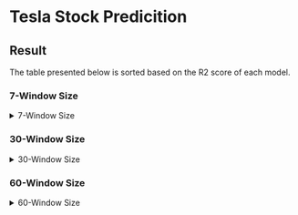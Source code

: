 # Tesla Stock Predicition

## Result

The table presented below is sorted based on the R2 score of each model.

### 7-Window Size

<details>
  <summary>7-Window Size</summary>
  
### ARIMA

| Model                  |    MAE    |   RMSE   |  MAPE (%) | 
|------------------------|-----------|----------|-----------|
| ARIMA(7,1,0)           |  4.987147 | 6.7420   | 2.28894   |

### LSTM

| Model                  |    MAE    |   RMSE   |  MAPE (%) | 
|------------------------|-----------|----------|-----------|
| LR = 0.01              |    4.97083	 |  6.7430    |   2.2724  |
| LR = 0.001             |            | | 	|       |
| LR = 0.0001            |   |  |   |

### Machine Learning Models

| Model                 |   MAE    |   RMSE   |  MAPE (%) |
|-----------------------|----------|----------|-----------|
| Linear Regression     |  4.9843   | 6.7427   |   2.2895   |
| Gradient Boosting     |  5.7921   |  7.5897   |   2.6958   |
| Extra Tree            |  5.8089   |  7.8397   |   2.7085  |
| Random Forest         |  6.116    |  8.1563   |   2.8719  |
| Ridge Regression      |  6.3457   |  8.2588   |   2.9281   |
| LightGBM (LGM)        |  6.3476   |  8.4223   |   2.9562  |
| CatBoost (CAT)        |  6.3637   |  8.5118   |   2.9580   |
| XGBoost (XGB)         |  6.4597   |  8.5951   |   2.9762   |
| Elastic Net           |  59.559   | 69.913    |   24.856   |

</details>

### 30-Window Size

<details>
  <summary>30-Window Size</summary>
  
### ARIMA

| Model                  |    MAE    |   RMSE   |  MAPE (%) | 
|------------------------|-----------|----------|-----------|
| ARIMA(30,1,0)          | 	5.2764    |  6.9429   |  2.4302  |

### LSTM

| Model                  |    MAE    |   RMSE   |  MAPE (%) | 
|------------------------|-----------|----------|-----------|
| LR = 0.01              |   4.94155 | 6.7306   |   2.2712  |
| LR = 0.001             |   4.9847  | 6.7892  | 	2.2907  |       
| LR = 0.0001            |   |  |   |

### Machine Learning Models

| Model                 |   MAE    |   RMSE   |  MAPE (%) |
|-----------------------|----------|----------|-----------|
| Linear Regression     | 4.984  | 6.7427    |   2.2895  |
| Gradient Boosting     |  5.7921  |  7.5897  |  2.6958   |
| Extra Tree            |  5.8089  |  7.8397  |   2.7085  |
| Random Forest         |  6.1163  |  8.1563    |   2.8719  |
| Ridge Regression      |  6.3457  | 8.2588    |   2.9281  |
| LightGBM (LGM)        |  6.3476  |  8.4223  |   2.9562  |
| CatBoost (CAT)        |  6.3637  |  8.5118 |   2.9580  |
| XGBoost (XGB)         |  6.4597  |  8.5951  |  2.9762 |
| Elastic Net           | 59.5591   | 69.9136   |   	24.856  |

</details>

### 60-Window Size

<details>
  <summary>60-Window Size</summary>
  
### ARIMA

| Model                  |    MAE    |   RMSE   |  MAPE (%) | 
|------------------------|-----------|----------|-----------|
| ARIMA(60,1,0)           | 5.4316	   | 7.1240    | 0.9641 |


### LSTM

| Model                  |    MAE    |   RMSE   |  MAPE (%) | 
|------------------------|-----------|----------|-----------|
| LR = 0.01              |    4.924	 |  6.67    |   0.9685  |
| LR = 0.001             |            | | 	|       |
| LR = 0.0001            |   |  |   |

### Machine Learning Models

| Model                 |   MAE    |   RMSE   |  MAPE (%) |
|-----------------------|----------|----------|-----------|
| Linear Regression     |  5.5622  |  7.2369  |   2.5704  |
| Gradient Boosting     |  5.6747  |  7.4616  |   2.6456  |
| Random Forest         |  5.7565  |  7.6322  |   2.6943  |
| Extra Tree            |  6.111  |  7.9947   |   2.8482  |
| Ridge Regression      |  6.3595  |  8.1879  |   2.9454  |
| LightGBM (LGM)        |  6.4789  |  8.6404  |   2.9934  |
| XGBoost (XGB)         |  6.6262  |  8.9633  |   3.0705  |
| CatBoost (CAT)        |  8.7131  | 11.0934  |   4.0871  |
| Elastic Net           | 53.1747   |  63.679  |   22.055  |

</details>
